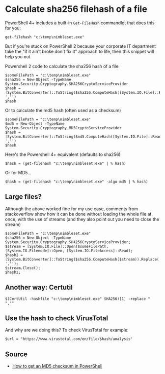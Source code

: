 ﻿# Calculate sha256 filehash of a file

PowerShell 4+ includes a built-in `Get-FileHash` commandlet that does this for you:

	get-filehash "c:\temp\nimbleset.exe"

But if you're stuck on PowerShell 2 because your corporate IT department take the "if it ain't broke don't fix it" approach to life, then this snippet will help you out

Powershell 2 code to calculate the sha256 hash of a file

	$someFilePath = "c:\temp\nimbleset.exe"
	$sha256 = New-Object -TypeName System.Security.Cryptography.SHA256CryptoServiceProvider
	$hash = [System.BitConverter]::ToString($sha256.ComputeHash([System.IO.File]::ReadAllBytes($someFilePath))).Replace('-','')
	$hash

Or to calculate the md5 hash (often used as a checksum)

	$someFilePath = "c:\temp\nimbleset.exe"
	$md5 = New-Object -TypeName System.Security.Cryptography.MD5CryptoServiceProvider
	$hash = [System.BitConverter]::ToString($md5.ComputeHash([System.IO.File]::ReadAllBytes($someFilePath))).Replace('-','')
	$hash

Here's the Powershell 4+ equivalent (defaults to sha256)

	$hash = (get-filehash "c:\temp\nimbleset.exe" | % hash)

Or for MD5...

	$hash = (get-filehash "c:\temp\nimbleset.exe" -algo md5 | % hash)

## Large files?

Although the above worked fine for my use case, comments from stackoverflow show how it can be done without loading the whole file at once, with the use of streams (and they also point out you need to close the stream)

	$someFilePath = "c:\temp\nimbleset.exe"
	$sha256 = New-Object -TypeName System.Security.Cryptography.SHA256CryptoServiceProvider;
	$stream = [System.IO.File]::Open($someFilePath, [System.IO.Filemode]::Open, [System.IO.FileAccess]::Read);
	$hash2 = [System.BitConverter]::ToString($sha256.ComputeHash($stream)).Replace('-','');
	$stream.Close();
	$hash2;

## Another way: Certutil

	$(CertUtil -hashfile "c:\temp\nimbleset.exe" SHA256)[1] -replace " ",""

## Use the hash to check VirusTotal

And why are we doing this? To check VirusTotal for example:

	$url = "https://www.virustotal.com/en/file/$hash/analysis"

## Source

 * [How to get an MD5 checksum in PowerShell](http://stackoverflow.com/questions/10521061/how-to-get-an-md5-checksum-in-powershell)
